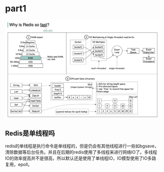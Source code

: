 # part1
![image](../redis_basic.png)
## Redis是单线程吗
redis的单线程是执行命令是单线程的，但是仍会有其他线程进行一些如bgsave，清除数据等后台任务。并且在后期的redis使用了多线程来进行网络IO了。多线程IO的效率提高并不是很高，所以默认还是使用了单线程IO，IO模型使用了IO多路复用，epoll。